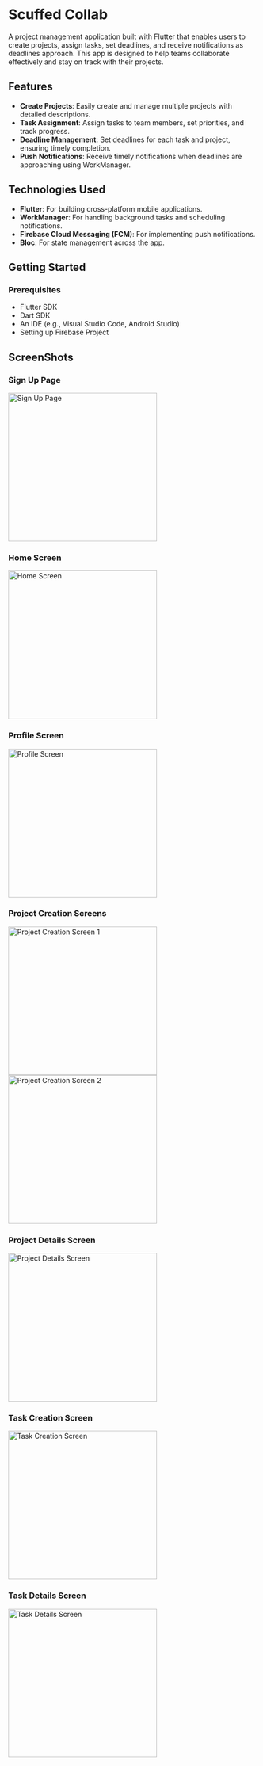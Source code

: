 # Scuffed Collab

A project management application built with Flutter that enables users to create projects, assign tasks, set deadlines, and receive notifications as deadlines approach. This app is designed to help teams collaborate effectively and stay on track with their projects.

## Features

- **Create Projects**: Easily create and manage multiple projects with detailed descriptions.
- **Task Assignment**: Assign tasks to team members, set priorities, and track progress.
- **Deadline Management**: Set deadlines for each task and project, ensuring timely completion.
- **Push Notifications**: Receive timely notifications when deadlines are approaching using WorkManager.

## Technologies Used

- **Flutter**: For building cross-platform mobile applications.
- **WorkManager**: For handling background tasks and scheduling notifications.
- **Firebase Cloud Messaging (FCM)**: For implementing push notifications.
- **Bloc**: For state management across the app.

## Getting Started

### Prerequisites

- Flutter SDK
- Dart SDK
- An IDE (e.g., Visual Studio Code, Android Studio)
- Setting up Firebase Project

## ScreenShots
### Sign Up Page
<img src="https://github.com/user-attachments/assets/fc3962b8-9965-4a01-9f05-4707792e5a61" alt="Sign Up Page" width="300"/>

### Home Screen
<img src="https://github.com/user-attachments/assets/f944df3d-0c76-4936-9d57-b9d78162b444" alt="Home Screen" width="300"/>

### Profile Screen
<img src="https://github.com/user-attachments/assets/ad1a8d06-f70b-43e0-8bc9-c0fd987a7ea6" alt="Profile Screen" width="300"/>

### Project Creation Screens
<img src="https://github.com/user-attachments/assets/d1a8c199-27c4-4e60-b83d-72685f03925c" alt="Project Creation Screen 1" width="300"/>
<img src="https://github.com/user-attachments/assets/ff587317-9190-48fd-8a5f-3a7f42a4dd66" alt="Project Creation Screen 2" width="300"/>

### Project Details Screen
<img src="https://github.com/user-attachments/assets/47963353-f963-4e76-b075-630fa63aa8e3" alt="Project Details Screen" width="300"/>

### Task Creation Screen
<img src="https://github.com/user-attachments/assets/d3315e85-f10b-4405-9d41-88504f643590" alt="Task Creation Screen" width="300"/>

### Task Details Screen
<img src="https://github.com/user-attachments/assets/b05e8fa7-a26f-4921-9f4f-393c64c59d28" alt="Task Details Screen" width="300"/>



